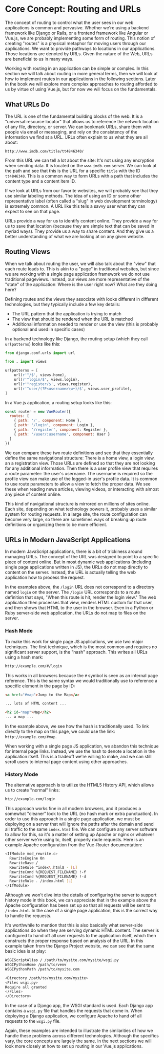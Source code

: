 # Core Concept: Routing and URLs

The concept of routing to control what the user sees in our web applications is common and pervasive. Whether we're using a backend framework like Django or Rails, or a frontend framework like Angular or Vue.js, we are probably implementing some form of routing. This notion of creating "routes" is a physical metaphor for moving users through our applications. We want to provide pathways to locations in our applications. Those locations are denoted by URLs. Given the nature of the Web, URLs are beneficial to us in many ways.

Working with routing in an application can be simple or complex. In this section we will talk about routing in more general terms, then we will look at how to implement routes in our applications in the following sections. Later in the book we will explore more complex approaches to routing afforded to us by virtue of using Vue.js, but for now we will focus on the fundamentals.

## What URLs Do

The URL is one of the fundamental building blocks of the web. It is a "universal resource locator" that allows us to reference the network location of any file, directory, or server. We can bookmark URLs, share them with people via email or messaging, and rely on the consistency of the information we find at a URL. URLs often explain to us what they are all about:

```
http://www.imdb.com/title/tt4846340/
```

From this URL we can tell a lot about the site: It's not using any encryption when sending data. It is located on the `www.imdb.com` server. We can look at the path and see that this is the URL for a specific `title` with the ID `tt4846340`. This is a common way to form URLs with a path that includes the content type and a content item ID.

If we look at URLs from our favorite websites, we will probably see that they use similar labeling methods. The idea of using an ID or some other representative label \(often called a "slug" in web development terminology\) is extremely common. A URL like this tells a savvy user what they can expect to see on that page.

URLs provide a way for us to identify content online. They provide a way for us to save that location \(because they are simple text that can be saved in myriad ways\). They provide us a way to share content. And they give us a better understanding of what we are looking at on any given website.

## Routing Views

When we talk about routing the user, we will also talk about the "view" that each route leads to. This is akin to a "page" in traditional websites, but since we are working with a single page application framework we do not use traditional pageviews. Instead, our views are more representative of the "state" of the application: Where is the user right now? What are they doing here?

Defining routes and the views they associate with looks different in different technologies, but they typically include a few key details:

* The URL pattern that the application is trying to match
* The view that should be rendered when the URL is matched
* Additional information needed to render or use the view \(this is probably optional and used in specific cases\)

In a backend technology like Django, the routing setup \(which they call `urlpatterns`\) looks like this:

```python
from django.conf.urls import url

from . import views

urlpatterns = [
    url(r'^/$', views.home),
    url(r'^login/$', views.login),
    url(r'^register/$', views.register),
    url(r'^user/(?P<username>\w+)/$', views.user_profile),
]
```

In a Vue.js application, a routing setup looks like this:

```js
const router = new VueRouter({
  routes: [
    { path: '/', component: Home },
    { path: '/login', component: Login },
    { path: '/register', component: Register },
    { path: '/user/:username', component: User }
  ]
})
```

We can compare these two route definitions and see that they essentially define the same navigational structure: There is a home view, a login view, an a registration view. Those URLs are defined so that they are not looking for any additional information. Then there is a user profile view that requires a route parameter: the user's username. The username is required so the profile view can make use of the logged-in user's profile data. It is common to use route parameters to allow a view to fetch the proper data. We see these when reading news articles, viewing videos, or interacting with almost any piece of content online.

This kind of navigational structure is mirrored on millions of sites online. Each site, depending on what technology powers it, probably uses a similar system for routing requests. In a large site, the route configuration can become very large, so there are sometimes ways of breaking up route definitions or organizing them to be more efficient.

## URLs in Modern JavaScript Applications

In modern JavaScript applications, there is a bit of trickiness around managing URLs. The concept of the URL was designed to point to a specific piece of content online. But in most dynamic web applications \(including single page applications written in JS\), the URLs do not map directly to content on the server. Instead, the URL is actually telling the web application how to process the request.

In the examples above, the `/login` URL does not correspond to a directory named `login` on the server. The `/login` URL corresponds to a route definition that says, "When this route is hit, render the login view." The web application then processes that view, renders HTML custom for that user, and then shows that HTML to the user in the browser. Even in a Python or Ruby server-side web application, the URLs do not map to files on the server.

### Hash Mode

To make this work for single page JS applications, we use two major techniques. The first technique, which is the most common and requires no significant server support, is the "hash" approach. This writes all URLs using a hash mark:

```html
http://example.com/#/login
```

This works in all browsers because the `#` symbol is seen as an internal page reference. This is the same syntax we would traditionally use to reference a specific element in the page by ID:

```html
<a href="#map">Jump to the Map</a>

... lots of HTML content ...

<h2 id="map">Map</h2>
... a map ...
```

In the example above, we see how the hash is traditionally used. To link directly to the map on this page, we could use the link: `http://example.com/#map`.

When working with a single page JS application, we abandon this technique for internal page links. Instead, we use the hash to denote a location in the application itself. This is a tradeoff we're willing to make, and we can still scroll users to internal page content using other approaches.

### History Mode

The alternative approach is to utilize the HTML5 History API, which allows us to create "normal" links:

```html
htp://example.com/login
```

This approach works fine in all modern browsers, and it produces a somewhat "cleaner" look to the URL \(no hash mark or extra punctuation\). In order to use this approach in a single page application, we must be deploying on a server that will ignore the paths after the domain and send all traffic to the same `index.html` file. We can configure any server software to allow for this, so it's a matter of setting up Apache or nginx or whatever other server we're using to, itself, properly route requests. Here is an example Apache configuration from the Vue-Router documentation:

```bash
<IfModule mod_rewrite.c>
  RewriteEngine On
  RewriteBase /
  RewriteRule ^index\.html$ - [L]
  RewriteCond %{REQUEST_FILENAME} !-f
  RewriteCond %{REQUEST_FILENAME} !-d
  RewriteRule . /index.html [L]
</IfModule>
```

Although we won't dive into the details of configuring the server to support history mode in this book, we can appreciate that in the example above the Apache configuration has been set up so that all requests will be sent to `/index.html`. In the case of a single page application, this is the correct way to handle the requests.

It's worthwhile to mention that this is also basically what server-side applications do when they are serving dynamic HTML content. The server is configured to hand off all user requests to the application itself, which then constructs the proper response based on analysis of the URL. In this example taken from the Django Project website, we can see that the same basic idea is at play:

```bash
WSGIScriptAlias / /path/to/mysite.com/mysite/wsgi.py
WSGIPythonHome /path/to/venv
WSGIPythonPath /path/to/mysite.com

<Directory /path/to/mysite.com/mysite>
<Files wsgi.py>
Require all granted
</Files>
</Directory>
```

In the case of a Django app, the WSGI standard is used. Each Django app contains a `wsgi.py` file that handles the requests that come in. When deploying a Django application, we configure Apache to hand off all requests to the `wsgi.py` file.

Again, these examples are intended to illustrate the similarities of how we handle these problems across different technologies. Although the specifics vary, the core concepts are largely the same. In the next sections we will look more closely at how to set up routing in our Vue.js applications.

